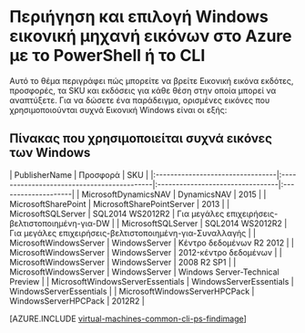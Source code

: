 <properties
   pageTitle="Περιήγηση και επιλογή εικόνων Εικονική Windows | Microsoft Azure"
   description="Μάθετε πώς να καθορίσετε το publisher προσφορά και SKU για εικόνες κατά τη δημιουργία μια εικονική μηχανή Windows με το μοντέλο ανάπτυξης διαχείρισης πόρων."
   services="virtual-machines-windows"
   documentationCenter=""
   authors="squillace"
   manager="timlt"
   editor=""
   tags="azure-resource-manager"
   />

<tags
   ms.service="virtual-machines-windows"
   ms.devlang="na"
   ms.topic="article"
   ms.tgt_pltfrm="vm-windows"
   ms.workload="infrastructure"
   ms.date="08/23/2016"
   ms.author="rasquill"/>

# <a name="navigate-and-select-windows-virtual-machine-images-in-azure-with-powershell-or-the-cli"></a>Περιήγηση και επιλογή Windows εικονική μηχανή εικόνων στο Azure με το PowerShell ή το CLI

Αυτό το θέμα περιγράφει πώς μπορείτε να βρείτε Εικονική εικόνα εκδότες, προσφορές, τα SKU και εκδόσεις για κάθε θέση στην οποία μπορεί να αναπτύξετε. Για να δώσετε ένα παράδειγμα, ορισμένες εικόνες που χρησιμοποιούνται συχνά Εικονική Windows είναι οι εξής:

## <a name="table-of-commonly-used-windows-images"></a>Πίνακας που χρησιμοποιείται συχνά εικόνες των Windows


| PublisherName                        | Προσφορά                                 | SKU                         |
|:---------------------------------|:-------------------------------------------|:---------------------------------|:--------------------|
| MicrosoftDynamicsNAV             | DynamicsNAV                                | 2015                             |
| MicrosoftSharePoint              | MicrosoftSharePointServer                  | 2013                             |
| MicrosoftSQLServer               | SQL2014 WS2012R2                           | Για μεγάλες επιχειρήσεις-βελτιστοποιημένη-για-DW      |
| MicrosoftSQLServer               | SQL2014 WS2012R2                           | Για μεγάλες επιχειρήσεις-βελτιστοποιημένη-για-Συναλλαγής    |
| MicrosoftWindowsServer           | WindowsServer                              | Κέντρο δεδομένων R2 2012                  |
| MicrosoftWindowsServer           | WindowsServer                              | 2012-κέντρο δεδομένων               |
| MicrosoftWindowsServer           | WindowsServer                              | 2008 R2 SP1 |
| MicrosoftWindowsServer           | WindowsServer                              | Windows Server-Technical Preview |
| MicrosoftWindowsServerEssentials | WindowsServerEssentials                    | WindowsServerEssentials          |
| MicrosoftWindowsServerHPCPack    | WindowsServerHPCPack                       | 2012R2                           |


[AZURE.INCLUDE [virtual-machines-common-cli-ps-findimage](../../includes/virtual-machines-common-cli-ps-findimage.md)]
